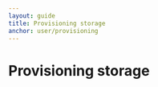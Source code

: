 ```yaml
---
layout: guide
title: Provisioning storage
anchor: user/provisioning
---
```


# Provisioning storage
